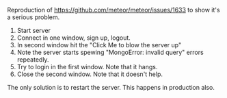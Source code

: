 Reproduction of https://github.com/meteor/meteor/issues/1633 to show it's a serious problem.

1. Start server
2. Connect in one window, sign up, logout.
3. In second window hit the "Click Me to blow the server up"
4. Note the server starts spewing "MongoError: invalid query" errors repeatedly.
5. Try to login in the first window. Note that it hangs.
6. Close the second window. Note that it doesn't help.

The only solution is to restart the server. This happens in production also.
